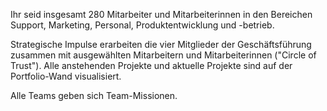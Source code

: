 Ihr seid insgesamt 280 Mitarbeiter und Mitarbeiterinnen in den Bereichen Support, Marketing, Personal, Produktentwicklung und -betrieb.

Strategische Impulse erarbeiten die vier Mitglieder der Geschäftsführung zusammen mit ausgewählten Mitarbeitern und Mitarbeiterinnen (&quot;Circle of Trust&quot;). Alle anstehenden Projekte und aktuelle Projekte sind auf der Portfolio-Wand visualisiert.

Alle Teams geben sich Team-Missionen.
